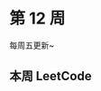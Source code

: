 # 第 12 周 <Badge text="已发布" type="warn"/>

每周五更新~



## 本周 LeetCode


<SolutionItem :dataSource="[
  {
    title: '0509 斐波那契数',
    imgUrl: 'https://w3fun-1253290453.cos.ap-chengdu.myqcloud.com/cattle/solution/easy/0509-fibonacci-number.png',
    link: '/solution/easy/0509-fibonacci-number.html'
  },
  {
    title: '0896 单调数列',
    imgUrl: 'https://w3fun-1253290453.cos.ap-chengdu.myqcloud.com/cattle/solution/easy/0896-monotonic-array.png',
    link: '/solution/easy/0896-monotonic-array.html'
  },
  {
    title: '0905 按奇偶排序数组',
    imgUrl: 'https://w3fun-1253290453.cos.ap-chengdu.myqcloud.com/cattle/solution/easy/0905-sort-array-by-parity.png',
    link: '/solution/easy/0905-sort-array-by-parity.html'
  },
  {
    title: '0914 卡牌分组',
    imgUrl: 'https://w3fun-1253290453.cos.ap-chengdu.myqcloud.com/cattle/solution/easy/0914-x-of-a-kind-in-a-deck-of-cards.png',
    link: '/solution/easy/0914-x-of-a-kind-in-a-deck-of-cards.html'
  },
  {
    title: '0922 按奇偶排序数组 II',
    imgUrl: 'https://w3fun-1253290453.cos.ap-chengdu.myqcloud.com/cattle/solution/easy/0922-sort-array-by-parity-ii.png',
    link: '/solution/easy/0922-sort-array-by-parity-ii.html'
  },
  {
    title: '0941 有效的山脉数组',
    imgUrl: 'https://w3fun-1253290453.cos.ap-chengdu.myqcloud.com/cattle/solution/easy/0941-valid-mountain-array.png',
    link: '/solution/easy/0941-valid-mountain-array.html'
  },
  {
    title: '0977 有序数组的平方​',
    imgUrl: 'https://w3fun-1253290453.cos.ap-chengdu.myqcloud.com/cattle/solution/easy/0977-squares-of-a-sorted-array.png',
    link: '/solution/easy/0977-squares-of-a-sorted-array.html'
  }
]" />


